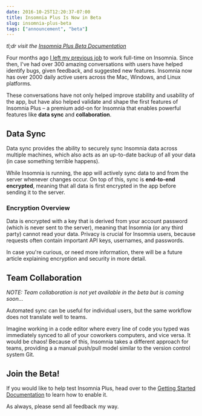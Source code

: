 ```yaml
---
date: 2016-10-25T12:20:37-07:00
title: Insomnia Plus Is Now in Beta
slug: insomnia-plus-beta
tags: ["announcement", "beta"]
---
```


_tl;dr visit the [Insomnia Plus Beta Documentation](/documentation/plus)_

Four months ago
[I left my previous job](https://schier.co/blog/2016/08/05/forging-a-new-path/)
to work full-time on Insomnia. Since then, I've had over 300 amazing 
conversations with users have helped identify bugs, given feedback, and 
suggested new features. Insomnia now has over 2000 daily active users across 
the Mac, Windows, and Linux platforms.

<!--more-->

These conversations have not only helped improve stability and usability of the 
app, but have also helped validate and shape the first features of Insomnia 
Plus – a premium add-on for Insomnia that enables powerful features like
**data sync** and **collaboration**. 


## Data Sync

Data sync provides the ability to securely sync Insomnia data across multiple 
machines, which also acts as an up-to-date backup of all your data (in case 
something terrible happens). 

While Insomnia is running, the app will actively sync data to and from the 
server whenever changes occur. On top of this, sync is 
**end-to-end encrypted**, meaning that all data is first encrypted in the 
app before sending it to the server. 

### Encryption Overview
Data is encrypted with a key that is derived from your account password (which 
is never sent to the server), meaning that Insomnia (or any third party) 
cannot read your data. Privacy is crucial for Insomnia users, because 
requests often contain important API keys, usernames, and passwords.

In case you're curious, or need more information, there will be a future article 
explaining encryption and security in more detail.


## Team Collaboration

_NOTE: Team collaboration is not yet available in the beta but is coming 
soon..._

Automated sync can be useful for individual users, but the same workflow does 
not translate well to teams.

Imagine working in a code editor where every line of code you typed was 
immediately synced to all of your coworkers computers, and vice versa. It would 
be chaos! Because of this, Insomnia takes a different approach for teams, 
providing a a manual push/pull model similar to the version control system
Git.


## Join the Beta!

If you would like to help test Insomnia Plus, head over to the 
[Getting Started Documentation](/documentation/plus) to learn how to enable it.

As always, please send all feedback my way. 

